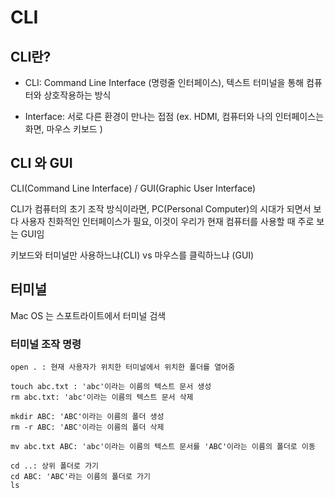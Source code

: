 # CLI

## CLI란?

- CLI: Command Line Interface (명령줄 인터페이스), 텍스트 터미널을 통해 컴퓨터와 상호작용하는 방식

- Interface: 서로 다른 환경이 만나는 접점 (ex. HDMI, 컴퓨터와 나의 인터페이스는 화면, 마우스 키보드 )

## CLI 와 GUI

CLI(Command Line Interface) / GUI(Graphic User Interface)

CLI가 컴퓨터의 초기 조작 방식이라면, PC(Personal Computer)의 시대가 되면서 보다 사용자 친화적인 인터페이스가 필요, 이것이 우리가 현재 컴퓨터를 사용할 때 주로 보는 GUI임

키보드와 터미널만 사용하느냐(CLI) vs 마우스를 클릭하느냐 (GUI)

## 터미널

Mac OS 는 스포트라이트에서 터미널 검색

### 터미널 조작 명령

```
open . : 현재 사용자가 위치한 터미널에서 위치한 폴더를 열어줌
```

```
touch abc.txt : 'abc'이라는 이름의 텍스트 문서 생성
rm abc.txt: 'abc'이라는 이름의 텍스트 문서 삭제

mkdir ABC: 'ABC'이라는 이름의 폴더 생성
rm -r ABC: 'ABC'이라는 이름의 폴더 삭제

mv abc.txt ABC: 'abc'이라는 이름의 텍스트 문서를 'ABC'이라는 이름의 폴더로 이동
```

```
cd ..: 상위 폴더로 가기
cd ABC: 'ABC'라는 이름의 폴더로 가기
ls
```






